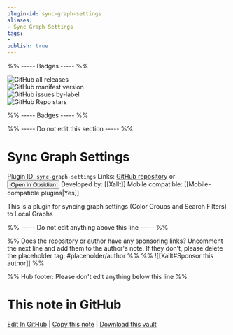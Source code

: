 ```yaml
---
plugin-id: sync-graph-settings
aliases:
- Sync Graph Settings
tags: 
- 
publish: true
---
```


%% ----- Badges ----- %%

![GitHub all releases](https://img.shields.io/github/downloads/Xallt/sync-graph-settings/total?color=573E7A&logo=github&style=for-the-badge)   
![GitHub manifest version](https://img.shields.io/github/manifest-json/v/Xallt/sync-graph-settings?color=573E7A&logo=github&style=for-the-badge)   
![GitHub issues by-label](https://img.shields.io/github/issues/Xallt/sync-graph-settings/help%20wanted?color=573E7A&logo=github&style=for-the-badge)   
![GitHub Repo stars](https://img.shields.io/github/stars/Xallt/sync-graph-settings?color=573E7A&logo=github&style=for-the-badge)

%% ----- Badges ----- %%

%% ----- Do not edit this section ----- %%

# Sync Graph Settings

Plugin ID: `sync-graph-settings`
Links: [GitHub repository](https://github.com/Xallt/sync-graph-settings) or [<button id=HH>Open in Obsidian</button>](obsidian://show-plugin?id=sync-graph-settings)
Developed by: [[Xallt]]
Mobile compatible: [[Mobile-compatible plugins|Yes]]

This is a plugin for syncing graph settings (Color Groups and Search Filters) to Local Graphs

%% ----- Do not edit anything above this line ----- %% 

%% Does the repository or author have any sponsoring links? Uncomment the next line and add them to the author's note. If they don't, please delete the placeholder tag: #placeholder/author %%
%% ![[Xallt#Sponsor this author]] %%

%% Hub footer: Please don't edit anything below this line %%

# This note in GitHub

<span class="git-footer">[Edit In GitHub](https://github.dev/obsidian-community/obsidian-hub/blob/main/02%20-%20Community%20Expansions/02.05%20All%20Community%20Expansions/Plugins/sync-graph-settings.md "git-hub-edit-note") | [Copy this note](https://raw.githubusercontent.com/obsidian-community/obsidian-hub/main/02%20-%20Community%20Expansions/02.05%20All%20Community%20Expansions/Plugins/sync-graph-settings.md "git-hub-copy-note") | [Download this vault](https://github.com/obsidian-community/obsidian-hub/archive/refs/heads/main.zip "git-hub-download-vault") </span>
